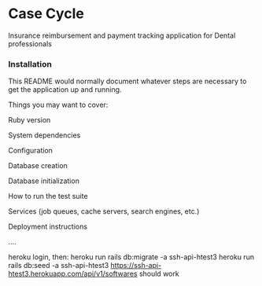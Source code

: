 # Case Cycle
Insurance reimbursement and payment tracking application for Dental professionals


### Installation
This README would normally document whatever steps are necessary to get the application up and running.

Things you may want to cover:

Ruby version

System dependencies

Configuration

Database creation

Database initialization

How to run the test suite

Services (job queues, cache servers, search engines, etc.)

Deployment instructions

....

heroku login, then: heroku run rails db:migrate -a ssh-api-htest3 heroku run rails db:seed -a ssh-api-htest3 https://ssh-api-htest3.herokuapp.com/api/v1/softwares should work
